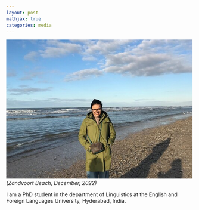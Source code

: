 ```yaml
---
layout: post
mathjax: true
categories: media
---
```

![Netherlands](website_profile.jpg)
*(Zandvoort Beach, December, 2022)*

I am a PhD student in the department of Linguistics at the English and Foreign Languages University, Hyderabad, India. 
